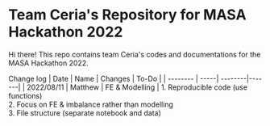 # Team Ceria's Repository for MASA Hackathon 2022

Hi there!
This repo contains team Ceria's codes and documentations for the MASA Hackathon 2022. 

Change log
| Date     | Name | Changes | To-Do | 
| -------- | -----| --------|-------|
| 2022/08/11 | Matthew | FE & Modelling | 1. Reproducible code (use functions) <br> 2. Focus on FE & imbalance rather than modelling <br> 3. File structure (separate notebook and data) 
